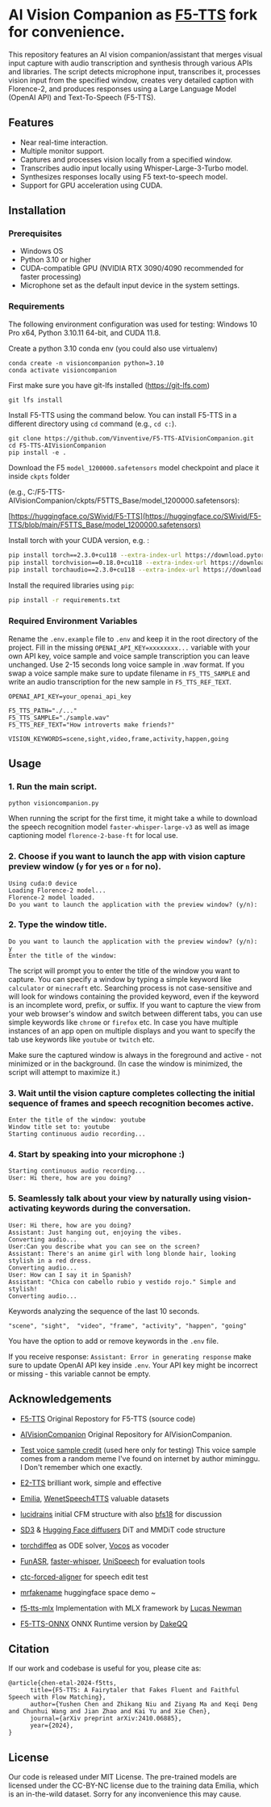 
# AI Vision Companion as [F5-TTS](https://github.com/SWivid/F5-TTS) fork for convenience.

This repository features an AI vision companion/assistant that merges visual input capture with audio transcription and synthesis through various APIs and libraries. The script detects microphone input, transcribes it, processes vision input from the specified window, creates very detailed caption with Florence-2, and produces responses using a Large Language Model (OpenAI API) and Text-To-Speech (F5-TTS).

## Features

- Near real-time interaction.
- Multiple monitor support.
- Captures and processes vision locally from a specified window.
- Transcribes audio input locally using Whisper-Large-3-Turbo model.
- Synthesizes responses locally using F5 text-to-speech model.
- Support for GPU acceleration using CUDA.

## Installation

### Prerequisites

- Windows OS
- Python 3.10 or higher
- CUDA-compatible GPU (NVIDIA RTX 3090/4090 recommended for faster processing)
- Microphone set as the default input device in the system settings.

### Requirements
The following environment configuration was used for testing: Windows 10 Pro x64, Python 3.10.11 64-bit, and CUDA 11.8.

Create a python 3.10 conda env (you could also use virtualenv)
```
conda create -n visioncompanion python=3.10
conda activate visioncompanion
```

First make sure you have git-lfs installed (https://git-lfs.com)
```
git lfs install
```
Install F5-TTS using the command below. You can install F5-TTS in a different directory using `cd` command (e.g., `cd c:`).
```
git clone https://github.com/Vinventive/F5-TTS-AIVisionCompanion.git
cd F5-TTS-AIVisionCompanion
pip install -e .
```

Download the F5 `model_1200000.safetensors` model checkpoint and place it inside `ckpts` folder 

(e.g., C:/F5-TTS-AIVisionCompanion/ckpts/F5TTS_Base/model_1200000.safetensors): 

[https://huggingface.co/SWivid/F5-TTS](https://huggingface.co/SWivid/F5-TTS/blob/main/F5TTS_Base/model_1200000.safetensors)

Install torch with your CUDA version, e.g. :
```bash
pip install torch==2.3.0+cu118 --extra-index-url https://download.pytorch.org/whl/cu118
pip install torchvision==0.18.0+cu118 --extra-index-url https://download.pytorch.org/whl/cu118
pip install torchaudio==2.3.0+cu118 --extra-index-url https://download.pytorch.org/whl/cu118
```

Install the required libraries using `pip`:

```bash
pip install -r requirements.txt
```

### Required Environment Variables

Rename the `.env.example` file to `.env` and keep it in the root directory of the project. Fill in the missing `OPENAI_API_KEY=xxxxxxxx...` variable with your own API key, voice sample and voice sample transcription you can leave unchanged.
Use 2-15 seconds long voice sample in .wav format. If you swap a voice sample make sure to update filename in `F5_TTS_SAMPLE` and write an audio transcription for the new sample in `F5_TTS_REF_TEXT`. 

```
OPENAI_API_KEY=your_openai_api_key

F5_TTS_PATH="./..."
F5_TTS_SAMPLE="./sample.wav"
F5_TTS_REF_TEXT="How introverts make friends?"

VISION_KEYWORDS=scene,sight,video,frame,activity,happen,going
```

## Usage

### 1. Run the main script.
```
python visioncompanion.py
```
When running the script for the first time, it might take a while to download the speech recognition model `faster-whisper-large-v3` as well as image captioning model `florence-2-base-ft` for local use.

### 2. Choose if you want to launch the app with vision capture preview window (`y` for yes or `n` for no).
```
Using cuda:0 device
Loading Florence-2 model...
Florence-2 model loaded.
Do you want to launch the application with the preview window? (y/n):
```
### 2. Type the window title.
```
Do you want to launch the application with the preview window? (y/n): y
Enter the title of the window:
```
The script will prompt you to enter the title of the window you want to capture. 
You can specify a window by typing a simple keyword like `calculator` or `minecraft` etc. Searching process is not case-sensitive and will look for windows containing the provided keyword, even if the keyword is an incomplete word, prefix, or suffix. If you want to capture the view from your web browser's window and switch between different tabs, you can use simple keywords like `chrome` or `firefox` etc. In case you have multiple instances of an app open on multiple displays and you want to specify the tab use keywords like `youtube` or `twitch` etc. 

Make sure the captured window is always in the foreground and active - not minimized or in the background. (In case the window is minimized, the script will attempt to maximize it.)

### 3. Wait until the vision capture completes collecting the initial sequence of frames and speech recognition becomes active.
```
Enter the title of the window: youtube
Window title set to: youtube
Starting continuous audio recording...
```

### 4. Start by speaking into your microphone :)
```
Starting continuous audio recording...
User: Hi there, how are you doing?
```
### 5. Seamlessly talk about your view by naturally using vision-activating keywords during the conversation.
```
User: Hi there, how are you doing?
Assistant: Just hanging out, enjoying the vibes.
Converting audio...
User:Can you describe what you can see on the screen?
Assistant: There's an anime girl with long blonde hair, looking stylish in a red dress.
Converting audio...
User: How can I say it in Spanish?
Assistant: "Chica con cabello rubio y vestido rojo." Simple and stylish!
Converting audio...
```

Keywords analyzing the sequence of the last 10 seconds.
```
"scene", "sight",  "video", "frame", "activity", "happen", "going"
```
You have the option to add or remove keywords in the `.env` file.

If you receive response: `Assistant: Error in generating response` make sure to update OpenAI API key inside `.env`. Your API key might be incorrect or missing - this variable cannot be empty.

## Acknowledgements
- [F5-TTS](https://github.com/SWivid/F5-TTS) Original Repostory for F5-TTS (source code)
- [AIVisionCompanion](https://github.com/Vinventive/AIVisionCompanion) Original Repository for AIVisionCompanion.
- [Test voice sample credit](https://www.youtube.com/@miminggu) (used here only for testing) This voice sample comes from a random meme I've found on internet by author miminggu. I Don't remember which one exactly.


- [E2-TTS](https://arxiv.org/abs/2406.18009) brilliant work, simple and effective
- [Emilia](https://arxiv.org/abs/2407.05361), [WenetSpeech4TTS](https://arxiv.org/abs/2406.05763) valuable datasets
- [lucidrains](https://github.com/lucidrains) initial CFM structure with also [bfs18](https://github.com/bfs18) for discussion
- [SD3](https://arxiv.org/abs/2403.03206) & [Hugging Face diffusers](https://github.com/huggingface/diffusers) DiT and MMDiT code structure
- [torchdiffeq](https://github.com/rtqichen/torchdiffeq) as ODE solver, [Vocos](https://huggingface.co/charactr/vocos-mel-24khz) as vocoder
- [FunASR](https://github.com/modelscope/FunASR), [faster-whisper](https://github.com/SYSTRAN/faster-whisper), [UniSpeech](https://github.com/microsoft/UniSpeech) for evaluation tools
- [ctc-forced-aligner](https://github.com/MahmoudAshraf97/ctc-forced-aligner) for speech edit test
- [mrfakename](https://x.com/realmrfakename) huggingface space demo ~
- [f5-tts-mlx](https://github.com/lucasnewman/f5-tts-mlx/tree/main) Implementation with MLX framework by [Lucas Newman](https://github.com/lucasnewman)
- [F5-TTS-ONNX](https://github.com/DakeQQ/F5-TTS-ONNX) ONNX Runtime version by [DakeQQ](https://github.com/DakeQQ)

## Citation
If our work and codebase is useful for you, please cite as:
```
@article{chen-etal-2024-f5tts,
      title={F5-TTS: A Fairytaler that Fakes Fluent and Faithful Speech with Flow Matching}, 
      author={Yushen Chen and Zhikang Niu and Ziyang Ma and Keqi Deng and Chunhui Wang and Jian Zhao and Kai Yu and Xie Chen},
      journal={arXiv preprint arXiv:2410.06885},
      year={2024},
}
```
## License

Our code is released under MIT License. The pre-trained models are licensed under the CC-BY-NC license due to the training data Emilia, which is an in-the-wild dataset. Sorry for any inconvenience this may cause.
